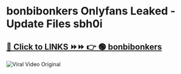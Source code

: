 
 # bonbibonkers Onlyfans Leaked - Update Files sbh0i

## <h2><a href="https://clipsfans.com/bonbibonkers&ref=git">🔗 Click to LINKS ⏩⏩ 👉 🟢 bonbibonkers </a></h2>

<a href="https://clipsfans.com/bonbibonkers&ref=git" rel="nofollow" data-target="animated-image.originalLink"><img src="https://i.ibb.co.com/xMMVF88/686577567.gif" alt="Viral Video Original" style="max-width: 100%; display: inline-block;" data-target="animated-image.originalImage"></a>


